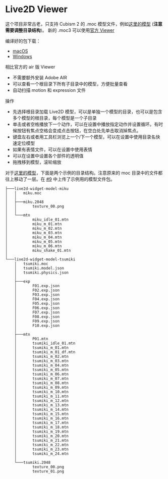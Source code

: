 # Live2D Viewer

这个项目非常古老，只支持 Cubism 2 的 .moc 模型文件，例如[这里的模型](https://github.com/doitian/live2DModel) (**注意需要调整目录结构**)。
新的 .moc3 可以使用[官方 Viewer](https://docs.live2d.com/en/cubism-editor-manual/cubism3-viewer-for-ow/)

编译好的包下载：

- [macOS](https://github.com/doitian/live2dviewer/releases/download/latest/live2dviewer-macOS.zip)
- [Windows](https://github.com/doitian/live2dviewer/releases/download/latest/live2dviewer-Windows.zip)

相比官方的 air 版 Viewer

- 不需要额外安装 Adobe AIR
- 可以查看一个根目录下所有子目录中的模型，方便批量查看
- 自动扫描 motion 和 expression 文件

操作

- 先选择根目录加载 Live2D 模型，可以是单独一个模型的目录，也可以是包含多个模型的根目录，每个模型是一个子目录
- 单击或者空格播放下一个动作，可以在设置中播放指定动作并设置循环。有时候按钮有焦点空格会变成点击按钮，在空白处先单击取消掉焦点。
- 键盘左右或者用工具栏浏览上一个/下一个模型，可以在设置中使用目录名快速定位模型
- 如果有表情文件，可以在设置中使用表情
- 可以在设置中设置各个部件的透明值
- 拖拽移到模型，滚轮缩放

对于[这里的模型](https://github.com/doitian/live2DModel)，下面是两个示例的目录结构。注意原来的 moc 目录中的文件都往上移动了一层。在 [#9](https://github.com/doitian/live2dviewer/issues/9) 中上传了示例用的模型文件包。

```
├───live2d-widget-model-miku
│   │   miku.moc
│   │
│   ├───miku.2048
│   │       texture_00.png
│   │
│   └───mtn
│           miku_idle_01.mtn
│           miku_m_01.mtn
│           miku_m_02.mtn
│           miku_m_03.mtn
│           miku_m_04.mtn
│           miku_m_05.mtn
│           miku_m_06.mtn
│           miku_shake_01.mtn
│
└───live2d-widget-model-tsumiki
    │   tsumiki.moc
    │   tsumiki.model.json
    │   tsumiki.physics.json
    │
    ├───exp
    │       F01.exp.json
    │       F02.exp.json
    │       F03.exp.json
    │       F04.exp.json
    │       F05.exp.json
    │       F06.exp.json
    │       F07.exp.json
    │       F08.exp.json
    │       F09.exp.json
    │       F10.exp.json
    │
    ├───mtn
    │       P01.mtn
    │       tsumiki_idle_01.mtn
    │       tsumiki_m_01.mtn
    │       tsumiki_m_01_df.mtn
    │       tsumiki_m_02.mtn
    │       tsumiki_m_03.mtn
    │       tsumiki_m_04.mtn
    │       tsumiki_m_05.mtn
    │       tsumiki_m_06.mtn
    │       tsumiki_m_07.mtn
    │       tsumiki_m_08.mtn
    │       tsumiki_m_09.mtn
    │       tsumiki_m_10.mtn
    │       tsumiki_m_11.mtn
    │       tsumiki_m_12.mtn
    │       tsumiki_m_13.mtn
    │       tsumiki_m_14.mtn
    │       tsumiki_m_15.mtn
    │       tsumiki_m_16.mtn
    │       tsumiki_m_17.mtn
    │       tsumiki_m_18.mtn
    │       tsumiki_m_19.mtn
    │       tsumiki_m_20.mtn
    │       tsumiki_m_21.mtn
    │       tsumiki_m_22.mtn
    │       tsumiki_m_23.mtn
    │       tsumiki_m_24.mtn
    │
    └───tsumiki.2048
            texture_00.png
            texture_01.png
```

